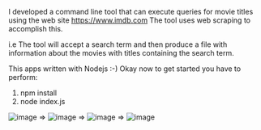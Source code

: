I developed  a command line tool that can execute queries for movie
titles using the web site https://www.imdb.com
The tool uses web scraping to accomplish this.

i.e The tool will accept a search term and then produce a file with information about the
movies with titles containing the search term.

This apps written with Nodejs :-)
Okay now to get started you have to perform:
1. npm install
2. node index.js



![image](https://user-images.githubusercontent.com/43005514/114861013-5f848200-9df5-11eb-9c60-81da2e895f51.png)
=>
![image](https://user-images.githubusercontent.com/43005514/114861057-6dd29e00-9df5-11eb-99da-bede2f31d052.png)
=>
![image](https://user-images.githubusercontent.com/43005514/114861099-7d51e700-9df5-11eb-97e2-444374849941.png)
=>
![image](https://user-images.githubusercontent.com/43005514/114861218-a4a8b400-9df5-11eb-8dd9-073ae4f0746d.png)
